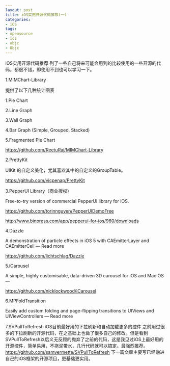 ```yaml
---
layout: post
title: iOS实用开源代码推荐(一)
categories:
- iOS
tags:
- opensource
- ios
- objc
- Objc
---
```

iOS实用开源代码推荐
列了一些自己将来可能会用到的比较使用的一些开源的代码，都很不错，即使用不到也可以学习一下。

1.MIMChart-Library  

提供了以下几种统计图表

1.Pie Chart

2.Line Graph

3.Wall Graph

4.Bar Graph (Simple, Grouped, Stacked)

5.Fragmented Pie Chart



https://github.com/ReetuRaj/MIMChart-Library



2.PrettyKit

UIKit 的自定义美化，尤其喜欢其中的自定义的GroupTable。

https://github.com/vicpenap/PrettyKit



3.PepperUI Library（商业授权）

Free-to-try version of commercial PepperUI library for iOS.

https://github.com/torinnguyen/PepperUIDemoFree

http://www.binpress.com/app/pepperui-for-ios/960/downloads



4.Dazzle

A demonstration of particle effects in iOS 5 with CAEmitterLayer and CAEmitterCell — Read more

https://github.com/lichtschlag/Dazzle



5.iCarousel

A simple, highly customisable, data-driven 3D carousel for iOS and Mac OS —

https://github.com/nicklockwood/iCarousel



6.MPFoldTransition

Easily add custom folding and page-flipping transitions to UIViews and UIViewControllers — Read more

7.SVPullToRefresh
iOS目前最好用的下拉刷新和自动加载更多的控件
之前用过很多的下拉刷新的开源代码，在之基础上也做了很多自己的修改。但是看到SVPullToRefresh以后义无反顾的抛弃了之前的代码，这是我见过iOS上最好用的开源控件，简单易用，不拖泥带水，几行代码就可以搞定。最强烈推荐。
https://github.com/samvermette/SVPullToRefresh
下一篇文章主要写已经融进自己的iOS框架的开源项目，更基础更实用。


